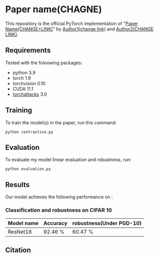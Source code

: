# Paper name(CHAGNE)
This repository is the official PyTorch implementation of "[Paper Name(CHANGE+LINK)]()" by [Author1(change link)]() and [Author2(CHANGE LINK)]().

## Requirements

Tested with the foloowing packages:
- python 3.9
- torch 1.9
- torchvision 0.10
- CUDA 11.1
- [torchattacks](https://github.com/Harry24k/adversarial-attacks-pytorch) 3.0

## Training

To train the model(s) in the paper, run this command:

```train
python contrastive.py
```

## Evaluation

To evaluate my model linear evaluation and robustness, run:

```eval
python evaluation.py
```

## Results

Our model achieves the following performance on :

### Classification and robustness on CIFAR 10

| Model name         |    Accuracy     |   robustness(Under PGD-10)   |
| ------------------ |---------------- | ---------------------------- |
|  ResNet18          |    92.46 %      |            60.47 %           |


## Citation
```
